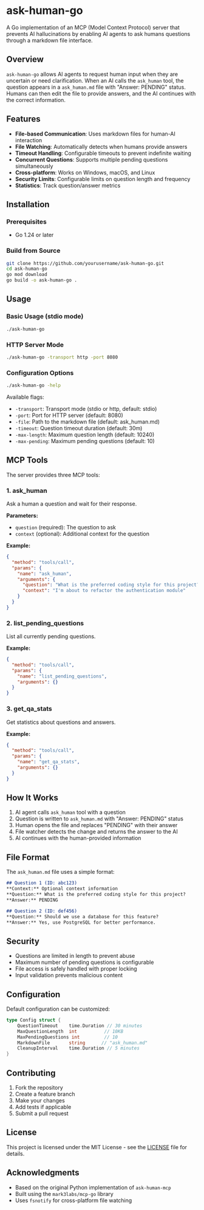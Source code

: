 # ask-human-go

A Go implementation of an MCP (Model Context Protocol) server that prevents AI hallucinations by enabling AI agents to ask humans questions through a markdown file interface.

## Overview

`ask-human-go` allows AI agents to request human input when they are uncertain or need clarification. When an AI calls the `ask_human` tool, the question appears in a `ask_human.md` file with "Answer: PENDING" status. Humans can then edit the file to provide answers, and the AI continues with the correct information.

## Features

- **File-based Communication**: Uses markdown files for human-AI interaction
- **File Watching**: Automatically detects when humans provide answers
- **Timeout Handling**: Configurable timeouts to prevent indefinite waiting
- **Concurrent Questions**: Supports multiple pending questions simultaneously
- **Cross-platform**: Works on Windows, macOS, and Linux
- **Security Limits**: Configurable limits on question length and frequency
- **Statistics**: Track question/answer metrics

## Installation

### Prerequisites
- Go 1.24 or later

### Build from Source
```bash
git clone https://github.com/yourusername/ask-human-go.git
cd ask-human-go
go mod download
go build -o ask-human-go .
```

## Usage

### Basic Usage (stdio mode)
```bash
./ask-human-go
```

### HTTP Server Mode
```bash
./ask-human-go -transport http -port 8080
```

### Configuration Options
```bash
./ask-human-go -help
```

Available flags:
- `-transport`: Transport mode (stdio or http, default: stdio)
- `-port`: Port for HTTP server (default: 8080)
- `-file`: Path to the markdown file (default: ask_human.md)
- `-timeout`: Question timeout duration (default: 30m)
- `-max-length`: Maximum question length (default: 10240)
- `-max-pending`: Maximum pending questions (default: 10)

## MCP Tools

The server provides three MCP tools:

### 1. ask_human
Ask a human a question and wait for their response.

**Parameters:**
- `question` (required): The question to ask
- `context` (optional): Additional context for the question

**Example:**
```json
{
  "method": "tools/call",
  "params": {
    "name": "ask_human",
    "arguments": {
      "question": "What is the preferred coding style for this project?",
      "context": "I'm about to refactor the authentication module"
    }
  }
}
```

### 2. list_pending_questions
List all currently pending questions.

**Example:**
```json
{
  "method": "tools/call",
  "params": {
    "name": "list_pending_questions",
    "arguments": {}
  }
}
```

### 3. get_qa_stats
Get statistics about questions and answers.

**Example:**
```json
{
  "method": "tools/call",
  "params": {
    "name": "get_qa_stats",
    "arguments": {}
  }
}
```

## How It Works

1. AI agent calls `ask_human` tool with a question
2. Question is written to `ask_human.md` with "Answer: PENDING" status
3. Human opens the file and replaces "PENDING" with their answer
4. File watcher detects the change and returns the answer to the AI
5. AI continues with the human-provided information

## File Format

The `ask_human.md` file uses a simple format:

```markdown
## Question 1 (ID: abc123)
**Context:** Optional context information
**Question:** What is the preferred coding style for this project?
**Answer:** PENDING

## Question 2 (ID: def456)
**Question:** Should we use a database for this feature?
**Answer:** Yes, use PostgreSQL for better performance.
```

## Security

- Questions are limited in length to prevent abuse
- Maximum number of pending questions is configurable
- File access is safely handled with proper locking
- Input validation prevents malicious content

## Configuration

Default configuration can be customized:

```go
type Config struct {
    QuestionTimeout    time.Duration // 30 minutes
    MaxQuestionLength  int          // 10KB
    MaxPendingQuestions int         // 10
    MarkdownFile       string      // "ask_human.md"
    CleanupInterval    time.Duration // 5 minutes
}
```

## Contributing

1. Fork the repository
2. Create a feature branch
3. Make your changes
4. Add tests if applicable
5. Submit a pull request

## License

This project is licensed under the MIT License - see the [LICENSE](LICENSE) file for details.

## Acknowledgments

- Based on the original Python implementation of `ask-human-mcp`
- Built using the `mark3labs/mcp-go` library
- Uses `fsnotify` for cross-platform file watching 